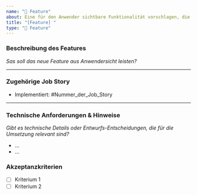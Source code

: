 ```yaml
---
name: "🧩 Feature"
about: Eine für den Anwender sichtbare Funktionalität vorschlagen, die eine Job Story umsetzt.
title: "[Feature] "
type: "🧩 Feature"
---
```


### Beschreibung des Features
*Sas soll das neue Feature aus Anwendersicht leisten?*

---

### Zugehörige Job Story

- Implementiert: #Nummer_der_Job_Story

---

### Technische Anforderungen & Hinweise
*Gibt es technische Details oder Entwurfs-Entscheidungen, die für die Umsetzung relevant sind?*

- ...
- ...

### Akzeptanzkriterien

- [ ] Kriterium 1
- [ ] Kriterium 2 

